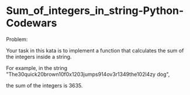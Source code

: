 # Sum_of_integers_in_string-Python-Codewars

Problem:

Your task in this kata is to implement a function that calculates the sum of the integers inside a string.

For example, in the string "The30quick20brown10f0x1203jumps914ov3r1349the102l4zy dog",

the sum of the integers is 3635.

